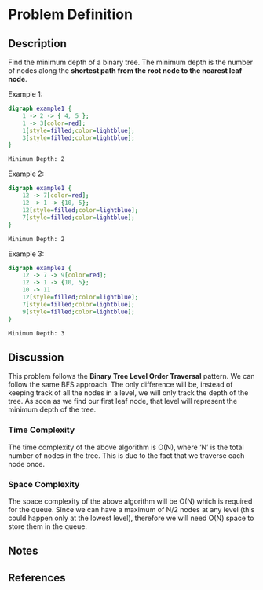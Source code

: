 # Problem Definition

## Description

Find the minimum depth of a binary tree. The minimum depth is the number of nodes along the **shortest path from the root node to the nearest leaf node**.

Example 1:

```dot
digraph example1 {
    1 -> 2 -> { 4, 5 };
    1 -> 3[color=red];
    1[style=filled;color=lightblue];
    3[style=filled;color=lightblue];
}
```

```plaintext
Minimum Depth: 2
```

Example 2:

```dot
digraph example1 {
    12 -> 7[color=red];
    12 -> 1 -> {10, 5};
    12[style=filled;color=lightblue];
    7[style=filled;color=lightblue];
}
```

```plaintext
Minimum Depth: 2
```

Example 3:

```dot
digraph example1 {
    12 -> 7 -> 9[color=red];
    12 -> 1 -> {10, 5};
    10 -> 11
    12[style=filled;color=lightblue];
    7[style=filled;color=lightblue];
    9[style=filled;color=lightblue];
}
```

```plaintext
Minimum Depth: 3
```

## Discussion

This problem follows the **Binary Tree Level Order Traversal** pattern. We can follow the same BFS approach. The only difference will be, instead of keeping track of all the nodes in a level, we will only track the depth of the tree. As soon as we find our first leaf node, that level will represent the minimum depth of the tree.

### Time Complexity

The time complexity of the above algorithm is O(N), where ‘N’ is the total number of nodes in the tree. This is due to the fact that we traverse each node once.

### Space Complexity

The space complexity of the above algorithm will be O(N) which is required for the queue. Since we can have a maximum of N/2 nodes at any level (this could happen only at the lowest level), therefore we will need O(N) space to store them in the queue.

## Notes

## References
